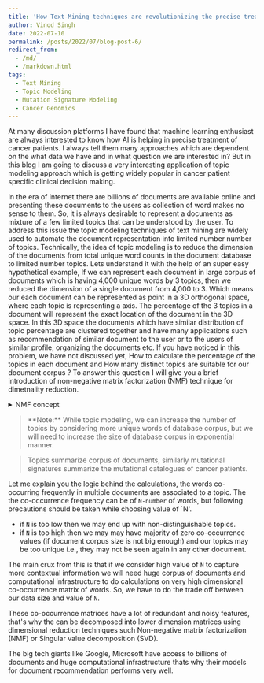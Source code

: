 ```yaml
---
title: 'How Text-Mining techniques are revolutionizing the precise treatment of cancer patients'
author: Vinod Singh
date: 2022-07-10
permalink: /posts/2022/07/blog-post-6/
redirect_from: 
  - /md/
  - /markdown.html
tags:
  - Text Mining
  - Topic Modeling 
  - Mutation Signature Modeling
  - Cancer Genomics
---
```

   At many discussion platforms I have found that machine learning enthusiast are always interested to know how AI is helping in precise treatment of cancer patients. I always tell them many approaches which are dependent on the what data we have and in what question we are interested in?  But in this blog I am going to discuss a very interesting application of topic modeling approach which is getting widely popular in cancer patient specific clinical decision making.
  
  In the era of internet there are billions of documents are available online and presenting these documents to the users as collection of word makes no sense to them. So, it is always desirable to represent a documents as mixture of a few limited topics that can be understood by the user. To address this issue the topic modeling techniques of text mining are widely used to automate the document representation into limited number number of topics. Technically, the idea of topic modeling is to reduce the dimension of the documents from total unique word counts in the document database to limited number topics. Lets understand it with the help of an super easy hypothetical example, If we can represent each document in large corpus of documents which is having 4,000 unique words by 3 topics, then we reduced the dimension of a single document from 4,000 to 3. Which means our each document can be represented as point in a 3D orthogonal space, where each topic is representing a axis. The percentage of the 3 topics in a document will represent the exact location of the document in the 3D space. In this 3D space the documents which have similar distribution of topic percentage are clustered together and have many applications such as recommendation of similar document to the user or to the users of similar profile, organizing the documents etc. If you have noticed in this problem, we have not discussed yet, How to calculate the percentage of the topics in each document and How many distinct topics are suitable for our document corpus ?   To answer this question I will give you a brief introduction of non-negative matrix factorization (NMF) technique for dimetnality reduction.   
 
<details><summary>NMF concept</summary><blockquote>
    
In the figure below you can see here are four points (each point represents a documnet) represented in three dimentions (each dimention represents a topic). 
  
<p align="center">
    <img src="../images/3dplot_2.jpg" alt="3D plot" style="height: 360px; width:360px;"/>
</p> 

Each blue point can be represented and linear combination of two vectors ($\hat i$ and $\hat j$), but the red point is a linear combination of three vectors ($\hat i$, $\hat j$  and $\hat k$) as mentioned below
  
$$
\textcolor{blue}{\begin{bmatrix}
           5 \\
           6 \\
           0 
\end{bmatrix}} 
\begin{align}  = \textcolor{blue}{5}
  \begin{bmatrix}
             1 \\
             0 \\
             0 
  \end{bmatrix}
  + 
  \textcolor{blue}{6} \begin{bmatrix}
             0 \\
             1 \\
             0 
  \end{bmatrix}  =
  \textcolor{blue}{5} \hat i+ \textcolor{blue}{6} \hat j
 \end{align} 
$$ 

<!--
$$ 
\begin{align} &=
  5 \hat i+ 6 \hat j
\end{align}
$$ 
-->  
  
$$
  {\begin{align}
  \textcolor{blue}{\begin{bmatrix}
               15 \\
               5 \\
               0 
    \end{bmatrix}}  = 
    \textcolor{blue}{15} \hat i+ \textcolor{blue}{5} \hat j ,
    \textcolor{blue}{\begin{bmatrix}
               14 \\
               14 \\
               0 
    \end{bmatrix}} = 
    \textcolor{blue}{14} \hat i+ \textcolor{blue}{14} \hat j   ,
    \textcolor{red}{\begin{bmatrix}
               6 \\
               12 \\
               2 
    \end{bmatrix}} = 
    \textcolor{red}{6} \hat i+ \textcolor{red}{12} \hat j + \textcolor{red}{2} \hat k
  \end{align}
$$

Our aim is to represent our points (documents) by minimum number of dimensions (topics). So, ff we remove the $\hat k$ dimension  of red point then this point can also be represented by two dimensions where other points also lie. This removal makes a perfect sense here, because it is a small quantity compared to the variability of other dimensions and is present in only one sample. Hence, there is a high chances this dimension is created due to noise (irrelevant words in the document) in the data and we do not want to model our topics on the noise. But this step well add up some error. The NMF do the exactly same thing as we discussed here, it represent the data by minimum number of dimensions at the cost of lowest noise using some optimisation strategy. This can be easily understood with the help of equation below.
  
$$
\begin{bmatrix} 5 & 15 & 14 & \textcolor{red}{6} \\
6 & 5 & 14 & \textcolor{red}{12} \\
0 & 0 & 0 & \textcolor{red}{2} \end{bmatrix} =
\begin{bmatrix} 1 & 0 \\
0 & 1 \\
0 & 0  \end{bmatrix}
\times
\begin{bmatrix} 5 & 15 & 14 & \textcolor{red}{6} \\
6 & 5 & 14 & \textcolor{red}{12} \end{bmatrix} + \textcolor{red}{err}
$$ 
  



</blockquote></details>

<blockquote>   
**Note:** While topic modeling, we can increase the number of topics by considering more unique words of database corpus, but we will need to increase the size of database corpus in exponential manner.
</blockquote>
 
<blockquote> 
Topics summarize corpus of documents, similarly mutational signatures summarize the mutational catalogues of cancer patients. 
</blockquote>

  
  
  
  Let me explain you the logic behind the calculations, the words co-occurring frequently in multiple documents are associated to a topic. The the co-occurrence frequency can be of `N-number` of words, but following precautions should be taken while choosing value of `N'.
  
 * if `N` is too low then we may end up with non-distinguishable topics.
 * if `N` is too high then we may may have majority of zero co-occurrence values (if document corpus size is not big enough) and our topics may be too unique i.e., they may not be seen again in any other document.
 
 The main crux from this is that if we consider high value of `N` to capture more contextual information we will need huge corpus of documents and computational infrastructure to do calculations on very high dimensional co-occurrence matrix of words. So, we have to do the trade off between our data size and value of `N`.  
 
These co-occurrence matrices have a lot of redundant and noisy features, that's why the can be decomposed into lower dimension matrices using dimensional reduction techniques such Non-negative matrix factorization (NMF) or Singular value decomposition (SVD).  
 
 The big tech giants like Google, Microsoft have access to billions of documents and huge computational infrastructure thats why their models for document recommendation performs very well.
 
 
